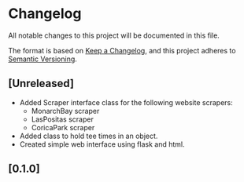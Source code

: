 # Changelog
All notable changes to this project will be documented in this file.

The format is based on [Keep a Changelog](https://keepachangelog.com/en/1.0.0/),
and this project adheres to [Semantic Versioning](https://semver.org/spec/v2.0.0.html).

## [Unreleased]
- Added Scraper interface class for the following website scrapers:
    - MonarchBay scraper
    - LasPositas scraper
    - CoricaPark scraper
- Added class to hold tee times in an object.
- Created simple web interface using flask and html.

## [0.1.0]